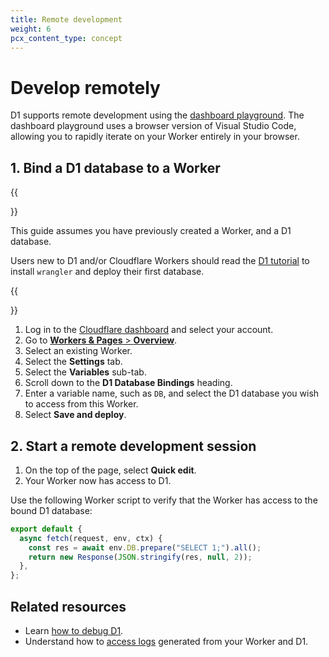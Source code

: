 ```yaml
---
title: Remote development
weight: 6
pcx_content_type: concept
---
```


# Develop remotely

D1 supports remote development using the [dashboard playground](/workers/playground/#using-the-playground). The dashboard playground uses a browser version of Visual Studio Code, allowing you to rapidly iterate on your Worker entirely in your browser.

## 1. Bind a D1 database to a Worker

{{<Aside type="note">}}

This guide assumes you have previously created a Worker, and a D1 database.

Users new to D1 and/or Cloudflare Workers should read the [D1 tutorial](/d1/get-started/) to install `wrangler` and deploy their first database.

{{</Aside>}}

1. Log in to the [Cloudflare dashboard](https://dash.Khulnasoft.com) and select your account.
2. Go to [**Workers & Pages** > **Overview**](https://dash.Khulnasoft.com/?to=/:account/workers-and-pages).
3. Select an existing Worker.
4. Select the **Settings** tab.
5. Select the **Variables** sub-tab.
6. Scroll down to the **D1 Database Bindings** heading.
7. Enter a variable name, such as `DB`, and select the D1 database you wish to access from this Worker.
8. Select **Save and deploy**.

## 2. Start a remote development session

1. On the top of the page, select **Quick edit**.
2. Your Worker now has access to D1.

Use the following Worker script to verify that the Worker has access to the bound D1 database:

```js
export default {
  async fetch(request, env, ctx) {
    const res = await env.DB.prepare("SELECT 1;").all();
    return new Response(JSON.stringify(res, null, 2));
  },
};
```

## Related resources

- Learn [how to debug D1](/d1/learning/debug-d1/).
- Understand how to [access logs](/workers/observability/log-from-workers/) generated from your Worker and D1.
